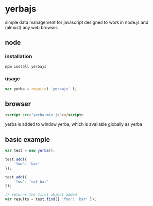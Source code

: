 # yerbajs
simple data management for javascript designed to work in node.js and (almost) any web browser.

## node
### installation
```javascript
npm install yerbajs
```

### usage
```javascript
var yerba = require( 'yerbajs' );
```

## browser
```html
<script src="yerba-min.js"></script>
```
yerba is added to window.yerba, which is available globally as yerba

## basic example
```javascript
var test = new yerba();

test.add({
	'foo': 'bar'
});

test.add({
	'foo': 'not bar'
});

// returns the first object added
var results = test.find({ 'foo': 'bar' });
```
